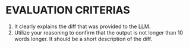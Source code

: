 # EVALUATION CRITERIAS
1. It clearly explains the diff that was provided to the LLM.
2. Utilize your reasoning to confirm that the output is not longer than 10 words longer. It should be a short description of the diff.